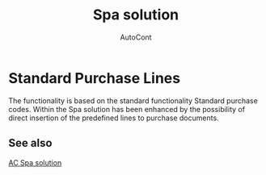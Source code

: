 ﻿---
    title: "Spa solution"
    author: AutoCont
    ms.date: 04/30/2018
    ms.topic: article
    ms.prod: dynamics-nav-2017
    ms.contentlocale: en
    ms.lasthandoff: 04/30/2018
---

# Standard Purchase Lines

The functionality is based on the standard functionality Standard purchase codes. Within the Spa solution has been enhanced by the possibility of direct insertion of the predefined lines to purchase documents.


## <a name="see-also"></a>See also
[AC Spa solution](ac-spa-solution.md)